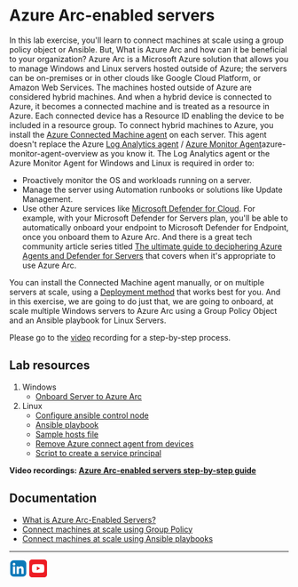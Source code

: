 # Azure Arc-enabled servers

In this lab exercise, you'll learn to connect machines at scale using a group policy object or Ansible. But,
What is Azure Arc and how can it be beneficial to your organization? Azure Arc is a Microsoft Azure solution that allows you to manage Windows and Linux servers hosted outside of Azure; the servers can be on-premises or in other clouds like Google Cloud Platform, or Amazon Web Services. The machines hosted outside of Azure are considered hybrid machines. And when a hybrid device is connected to Azure, it becomes a connected machine and is treated as a resource in Azure. Each connected device has a Resource ID enabling the device to be included in a resource group.
To connect hybrid machines to Azure, you install the [Azure Connected Machine agent](https://learn.microsoft.com/en-us/azure/azure-arc/servers/agent-overview) on each server. This agent doesn't replace the Azure [Log Analytics agent](https://learn.microsoft.com/en-us/azure/azure-monitor/agents/log-analytics-agent) / [Azure Monitor Agent](https://learn.microsoft.com/en-us/azure/azure-monitor/agents/)azure-monitor-agent-overview as you know it. The Log Analytics agent or the Azure Monitor Agent for Windows and Linux is required in order to:

- Proactively monitor the OS and workloads running on a server.
- Manage the server using Automation runbooks or solutions like Update Management.
- Use other Azure services like [Microsoft Defender for Cloud](https://learn.microsoft.com/en-us/azure/security-center/security-center-introduction). For example, with your Microsoft Defender for Servers plan, you'll be able to automatically onboard your endpoint to Microsoft Defender for Endpoint, once you onboard them to Azure Arc. And there is a great tech community article series titled [The ultimate guide to deciphering Azure Agents and Defender for Servers](https://techcommunity.microsoft.com/t5/fasttrack-for-azure/the-ultimate-guide-to-deciphering-azure-agents-defender-for/ba-p/4110383) that covers when it's appropriate to use Azure Arc.

You can install the Connected Machine agent manually, or on multiple servers at scale, using a [Deployment method](https://learn.microsoft.com/en-us/azure/azure-arc/servers/deployment-options) that works best for you.
And in this exercise, we are going to do just that, we are going to onboard, at scale multiple Windows servers to Azure Arc using a Group Policy Object and an Ansible playbook for Linux Servers.

Please go to the [video](https://www.youtube.com/playlist?list=PLDI76x8X-DfY7qkJGn1iob52F2Nh0mO5t) recording for a step-by-step process.

## Lab resources

1. Windows
    - [Onboard Server to Azure Arc](/AzureArc/Windows/New-AzLabArcServer.ps1)
2. Linux
    - [Configure ansible control node](/AzureArc/Linux/Ansible/config_control_node.sh)
    - [Ansible playbook](/AzureArc/Linux/Ansible/config_azurearc.yml)
    - [Sample hosts file](/AzureArc/Linux/Ansible/hosts)
    - [Remove Azure connect agent from devices](/AzureArc/Linux/Ansible/remove_azurearc.yml)
    - [Script to create a service principal](/AzureArc/Linux/PSScripts/create_service_principal.ps1)

**Video recordings: [Azure Arc-enabled servers step-by-step guide](https://www.youtube.com/playlist?list=PLDI76x8X-DfY7qkJGn1iob52F2Nh0mO5t)**

## Documentation

- [What is Azure Arc-Enabled Servers?](https://learn.microsoft.com/en-us/azure/azure-arc/servers/overview)
- [Connect machines at scale using Group Policy](https://learn.microsoft.com/en-us/azure/azure-arc/servers/onboard-group-policy-powershell)
- [Connect machines at scale using Ansible playbooks](https://learn.microsoft.com/en-us/azure/azure-arc/servers/onboard-ansible-playbooks)

---

[![LinkeIn](./AzureArc/Images//LinkeIn.png)](https://www.linkedin.com/in/c-lessi/)
[![YouTube](./AzureArc/Images/YouTube.png)](https://www.youtube.com/playlist?list=PLDI76x8X-DfY7qkJGn1iob52F2Nh0mO5t)
